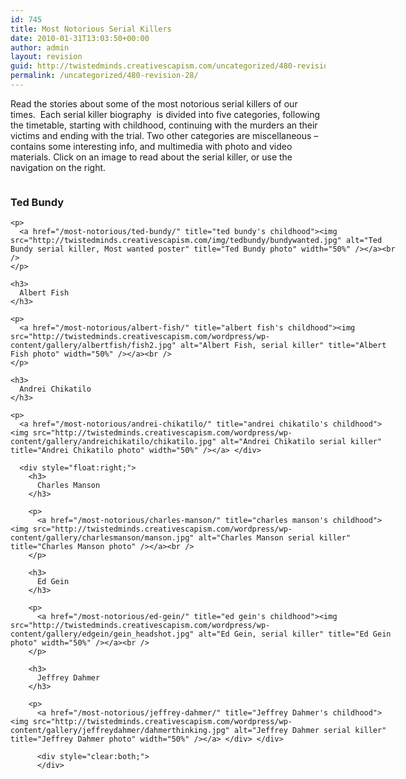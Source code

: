 ```yaml
---
id: 745
title: Most Notorious Serial Killers
date: 2010-01-31T13:03:50+00:00
author: admin
layout: revision
guid: http://twistedminds.creativescapism.com/uncategorized/480-revision-28/
permalink: /uncategorized/480-revision-28/
---
```

<p class="dropcap-first">
  Read the stories about some of the most notorious serial killers of our times.  Each serial killer biography  is divided into five categories, following the timetable, starting with childhood, continuing with the murders an their victims and ending with the trial. Two other categories are miscellaneous &#8211; contains some interesting info, and multimedia with photo and video materials. Click on an image to read about the serial killer, or use the navigation on the right.
</p>

<div style="width: 620px;">
  <div style="float: left;">
    <h3>
      Ted Bundy
    </h3>
    
    <p>
      <a href="/most-notorious/ted-bundy/" title="ted bundy's childhood"><img src="http://twistedminds.creativescapism.com/img/tedbundy/bundywanted.jpg" alt="Ted Bundy serial killer, Most wanted poster" title="Ted Bundy photo" width="50%" /></a><br />
    </p>
    
    <h3>
      Albert Fish
    </h3>
    
    <p>
      <a href="/most-notorious/albert-fish/" title="albert fish's childhood"><img src="http://twistedminds.creativescapism.com/wordpress/wp-content/gallery/albertfish/fish2.jpg" alt="Albert Fish, serial killer" title="Albert Fish photo" width="50%" /></a><br />
    </p>
    
    <h3>
      Andrei Chikatilo
    </h3>
    
    <p>
      <a href="/most-notorious/andrei-chikatilo/" title="andrei chikatilo's childhood"><img src="http://twistedminds.creativescapism.com/wordpress/wp-content/gallery/andreichikatilo/chikatilo.jpg" alt="Andrei Chikatilo serial killer" title="Andrei Chikatilo photo" width="50%" /></a> </div> 
      
      <div style="float:right;">
        <h3>
          Charles Manson
        </h3>
        
        <p>
          <a href="/most-notorious/charles-manson/" title="charles manson's childhood"><img src="http://twistedminds.creativescapism.com/wordpress/wp-content/gallery/charlesmanson/manson.jpg" alt="Charles Manson serial killer" title="Charles Manson photo" /></a><br />
        </p>
        
        <h3>
          Ed Gein
        </h3>
        
        <p>
          <a href="/most-notorious/ed-gein/" title="ed gein's childhood"><img src="http://twistedminds.creativescapism.com/wordpress/wp-content/gallery/edgein/gein_headshot.jpg" alt="Ed Gein, serial killer" title="Ed Gein photo" width="50%" /></a><br />
        </p>
        
        <h3>
          Jeffrey Dahmer
        </h3>
        
        <p>
          <a href="/most-notorious/jeffrey-dahmer/" title="Jeffrey Dahmer's childhood"><img src="http://twistedminds.creativescapism.com/wordpress/wp-content/gallery/jeffreydahmer/dahmerthinking.jpg" alt="Jeffrey Dahmer serial killer" title="Jeffrey Dahmer photo" width="50%" /></a> </div> </div> 
          
          <div style="clear:both;">
          </div>
